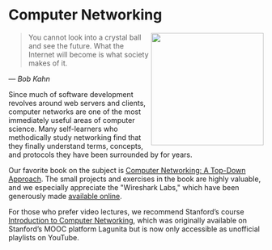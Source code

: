 # Computer Networking

<a href="https://www.amazon.com/Computer-Networking-Top-Down-Approach-7th/dp/0133594149/?pldnSite=1">
    <img align="right" src="https://github.com/user-attachments/assets/11074985-8d42-4b5f-afa3-e4d2b58e9fea" width="222" />
</a>


> You cannot look into a crystal ball and see the future. What the Internet will become is what society makes of it.  

— _Bob Kahn_

Since much of software development revolves around web servers and clients, computer networks are one of the most immediately useful areas of computer science. Many self-learners who methodically study networking find that they finally understand terms, concepts, and protocols they have been surrounded by for years.

Our favorite book on the subject is [Computer Networking: A Top-Down Approach](https://www.amazon.com/Computer-Networking-Top-Down-Approach-7th/dp/0133594149/?pldnSite=1). The small projects and exercises in the book are highly valuable, and we especially appreciate the "Wireshark Labs," which have been generously made [available online](http://www-net.cs.umass.edu/wireshark-labs/).

For those who prefer video lectures, we recommend Stanford’s course [Introduction to Computer Networking](https://www.youtube.com/playlist?list=PLoCMsyE1cvdWKsLVyf6cPwCLDIZnOj0NS), which was originally available on Stanford’s MOOC platform Lagunita but is now only accessible as unofficial playlists on YouTube.
